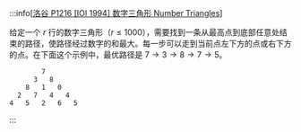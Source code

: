 :::info[[洛谷 P1216 [IOI 1994] 数字三角形 Number Triangles](https://www.luogu.com.cn/problem/P1216)]

给定一个 $r$ 行的数字三角形（$r \leq 1000$），需要找到一条从最高点到底部任意处结束的路径，使路径经过数字的和最大。每一步可以走到当前点左下方的点或右下方的点。在下面这个示例中，最优路径是 $7 \to 3 \to 8 \to 7 \to 5$。

```text
        7
      3   8
    8   1   0
  2   7   4   4
4   5   2   6   5
```

:::
